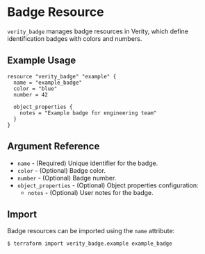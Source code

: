 # Badge Resource

`verity_badge` manages badge resources in Verity, which define identification badges with colors and numbers.

## Example Usage

```hcl
resource "verity_badge" "example" {
  name = "example_badge"
  color = "blue"
  number = 42
  
  object_properties {
    notes = "Example badge for engineering team"
  }
}
```

## Argument Reference

* `name` - (Required) Unique identifier for the badge.
* `color` - (Optional) Badge color.
* `number` - (Optional) Badge number.
* `object_properties` - (Optional) Object properties configuration:
  * `notes` - (Optional) User notes for the badge.

## Import

Badge resources can be imported using the `name` attribute:

```
$ terraform import verity_badge.example example_badge
```
